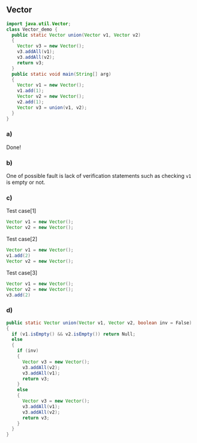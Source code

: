 ## Vector
```Java
import java.util.Vector;
class Vector_demo {
  public static Vector union(Vector v1, Vector v2)
  {
    Vector v3 = new Vector();
    v3.addAll(v1);
    v3.addAll(v2);
    return v3;
  }
  public static void main(String[] arg)
  {
    Vector v1 = new Vector();
    v1.add(1);
    Vector v2 = new Vector();
    v2.add(1);
    Vector v3 = union(v1, v2);
  }
}
```
### a)

Done!

### b)

One of possible fault is lack of verification statements such as checking `v1` is empty or not.

### c)

Test case[1]
```Java
Vector v1 = new Vector();
Vector v2 = new Vector();
```

Test case[2]
```Java
Vector v1 = new Vector();
v1.add(2)
Vector v2 = new Vector();
```

Test case[3]
```Java
Vector v1 = new Vector();
Vector v2 = new Vector();
v3.add(2)
```

### d)
```Java
public static Vector union(Vector v1, Vector v2, boolean inv = False)
{
  if (v1.isEmpty() && v2.isEmpty()) return Null;
  else
  {
    if (inv)
    {
      Vector v3 = new Vector();
      v3.addAll(v2);
      v3.addAll(v1);
      return v3;
    }
    else
    {
      Vector v3 = new Vector();
      v3.addAll(v1);
      v3.addAll(v2);
      return v3;
    }
  }
}
```